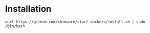 Installation
============

    curl https://github.com/shimaore/start-dockers/install.sh | sudo /bin/bash
